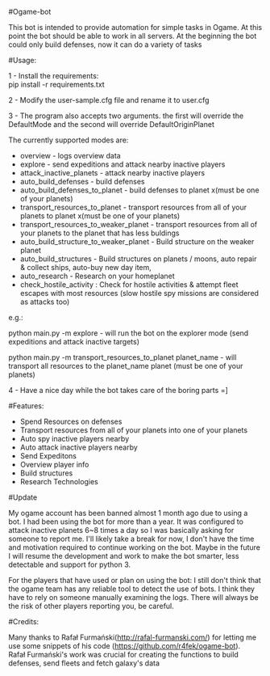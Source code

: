 #Ogame-bot

This bot is intended to provide automation for simple tasks in Ogame. At this point the bot should be able to work in all servers.
At the beginning the bot could only build defenses, now it can do a variety of tasks<br />

#Usage:

1 - Install the requirements: <br />
pip install -r requirements.txt <br />

2 - Modify the user-sample.cfg file and rename it to user.cfg <br />

3 - The program also accepts two arguments. the first will override the DefaultMode and the second will override DefaultOriginPlanet <br />

The currently supported modes are: <br />
- overview - logs overview data <br />
- explore - send expeditions and attack nearby inactive players <br />
- attack_inactive_planets - attack nearby inactive players <br />
- auto_build_defenses - build defenses <br />
- auto_build_defenses_to_planet - build defenses to planet x(must be one of your planets) <br />
- transport_resources_to_planet - transport resources from all of your planets to planet x(must be one of your planets) <br />
- transport_resources_to_weaker_planet - transport resources from all of your planets to the planet that has less buldings <br />
- auto_build_structure_to_weaker_planet - Build structure on the weaker planet
- auto_build_structures - Build structures on planets / moons, auto repair & collect ships, auto-buy new day item, 
- auto_research - Research on your homeplanet
- check_hostile_activity : Check for hostile activities & attempt fleet escapes with most resources (slow hostile spy missions are considered as attacks too)

e.g.: <br />

python main.py -m explore - will run the bot on the explorer mode (send expeditions and attack inactive targets) <br />

python main.py -m transport_resources_to_planet planet_name - will transport all resources to the planet_name planet (must be one of your planets) <br />


4 - Have a nice day while the bot takes care of the boring parts =]<br />

#Features:

- Spend Resources on defenses<br />
- Transport resources from all of your planets into one of your planets<br />
- Auto spy inactive players nearby<br />
- Auto attack inactive players nearby<br />
- Send Expeditons<br />
- Overview player info<br />
- Build structures<br />
- Research Technologies <br />

#Update

My ogame account has been banned almost 1 month ago due to using a bot. I had been using the bot for more than a year. It was configured to attack inactive planets 6~8 times a day so I was basically asking for someone to report me. I'll likely take a break for now, I don't have the time and motivation required to continue working on the bot. Maybe in the future I will resume the development and work to make the bot smarter, less detectable and support for python 3. <br />

For the players that have used or plan on using the bot: I still don't think that the ogame team has any reliable tool to detect the use of bots. I think they have to rely on someone manually examining the logs. There will always be the risk of other players reporting you, be careful. <br />

#Credits:

Many thanks to Rafał Furmański(http://rafal-furmanski.com/) for letting me use some snippets of his code (https://github.com/r4fek/ogame-bot).<br />
Rafał Furmański's work was crucial for creating the functions to build defenses, send fleets and fetch galaxy's data <br/>
